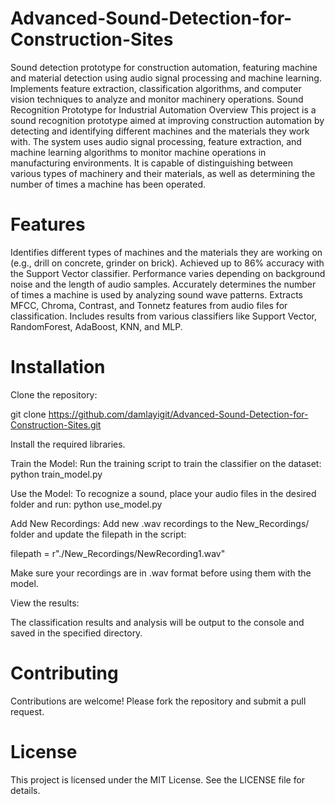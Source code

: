# Advanced-Sound-Detection-for-Construction-Sites
Sound detection prototype for construction automation, featuring machine and material detection using audio signal processing and machine learning. Implements feature extraction, classification algorithms, and computer vision techniques to analyze and monitor machinery operations.
Sound Recognition Prototype for Industrial Automation
Overview
This project is a sound recognition prototype aimed at improving construction automation by detecting and identifying different machines and the materials they work with. The system uses audio signal processing, feature extraction, and machine learning algorithms to monitor machine operations in manufacturing environments. It is capable of distinguishing between various types of machinery and their materials, as well as determining the number of times a machine has been operated.

# Features

Identifies different types of machines and the materials they are working on (e.g., drill on concrete, grinder on brick).
Achieved up to 86% accuracy with the Support Vector classifier. Performance varies depending on background noise and the length of audio samples.
Accurately determines the number of times a machine is used by analyzing sound wave patterns.
Extracts MFCC, Chroma, Contrast, and Tonnetz features from audio files for classification.
Includes results from various classifiers like Support Vector, RandomForest, AdaBoost, KNN, and MLP.

# Installation

Clone the repository:

git clone https://github.com/damlayigit/Advanced-Sound-Detection-for-Construction-Sites.git

Install the required libraries.

Train the Model: Run the training script to train the classifier on the dataset: python train_model.py

Use the Model: To recognize a sound, place your audio files in the desired folder and run: python use_model.py

Add New Recordings: Add new .wav recordings to the New_Recordings/ folder and update the filepath in the script:

filepath = r"./New_Recordings/NewRecording1.wav"

Make sure your recordings are in .wav format before using them with the model.

View the results:

The classification results and analysis will be output to the console and saved in the specified directory.

# Contributing
Contributions are welcome! Please fork the repository and submit a pull request.

# License
This project is licensed under the MIT License. See the LICENSE file for details.
